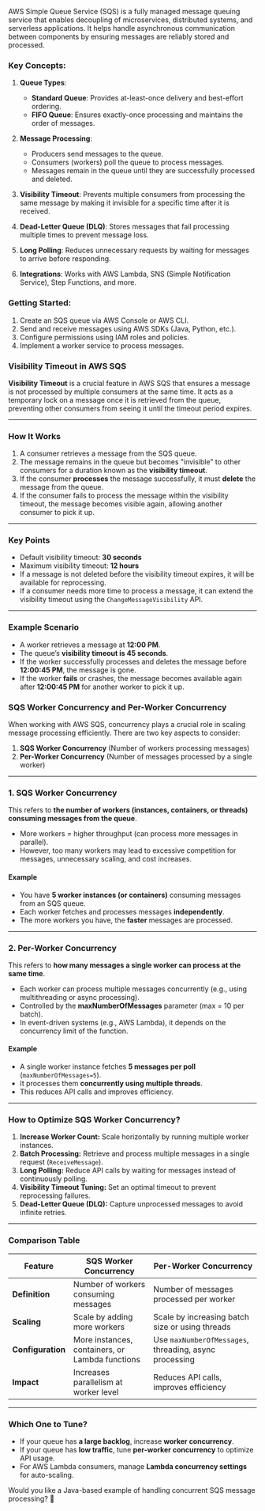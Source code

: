 AWS Simple Queue Service (SQS) is a fully managed message queuing service that enables decoupling of microservices, distributed systems, and serverless applications. It helps handle asynchronous communication between components by ensuring messages are reliably stored and processed.

### Key Concepts:
1. **Queue Types**:
   - **Standard Queue**: Provides at-least-once delivery and best-effort ordering.
   - **FIFO Queue**: Ensures exactly-once processing and maintains the order of messages.

2. **Message Processing**:
   - Producers send messages to the queue.
   - Consumers (workers) poll the queue to process messages.
   - Messages remain in the queue until they are successfully processed and deleted.

3. **Visibility Timeout**: Prevents multiple consumers from processing the same message by making it invisible for a specific time after it is received.

4. **Dead-Letter Queue (DLQ)**: Stores messages that fail processing multiple times to prevent message loss.

5. **Long Polling**: Reduces unnecessary requests by waiting for messages to arrive before responding.

6. **Integrations**: Works with AWS Lambda, SNS (Simple Notification Service), Step Functions, and more.

### Getting Started:
1. Create an SQS queue via AWS Console or AWS CLI.
2. Send and receive messages using AWS SDKs (Java, Python, etc.).
3. Configure permissions using IAM roles and policies.
4. Implement a worker service to process messages.

### **Visibility Timeout in AWS SQS**  

**Visibility Timeout** is a crucial feature in AWS SQS that ensures a message is not processed by multiple consumers at the same time. It acts as a temporary lock on a message once it is retrieved from the queue, preventing other consumers from seeing it until the timeout period expires.

---

### **How It Works**
1. A consumer retrieves a message from the SQS queue.
2. The message remains in the queue but becomes "invisible" to other consumers for a duration known as the **visibility timeout**.
3. If the consumer **processes** the message successfully, it must **delete** the message from the queue.
4. If the consumer fails to process the message within the visibility timeout, the message becomes visible again, allowing another consumer to pick it up.

---

### **Key Points**
- Default visibility timeout: **30 seconds**
- Maximum visibility timeout: **12 hours**
- If a message is not deleted before the visibility timeout expires, it will be available for reprocessing.
- If a consumer needs more time to process a message, it can extend the visibility timeout using the `ChangeMessageVisibility` API.

---

### **Example Scenario**
- A worker retrieves a message at **12:00 PM**.
- The queue’s **visibility timeout is 45 seconds**.
- If the worker successfully processes and deletes the message before **12:00:45 PM**, the message is gone.
- If the worker **fails** or crashes, the message becomes available again after **12:00:45 PM** for another worker to pick it up.


### **SQS Worker Concurrency and Per-Worker Concurrency**  

When working with AWS SQS, concurrency plays a crucial role in scaling message processing efficiently. There are two key aspects to consider:  

1. **SQS Worker Concurrency** (Number of workers processing messages)  
2. **Per-Worker Concurrency** (Number of messages processed by a single worker)  

---

### **1. SQS Worker Concurrency**
This refers to **the number of workers (instances, containers, or threads) consuming messages from the queue**.  
- More workers = higher throughput (can process more messages in parallel).  
- However, too many workers may lead to excessive competition for messages, unnecessary scaling, and cost increases.  

#### **Example**
- You have **5 worker instances (or containers)** consuming messages from an SQS queue.
- Each worker fetches and processes messages **independently**.
- The more workers you have, the **faster** messages are processed.

---

### **2. Per-Worker Concurrency**
This refers to **how many messages a single worker can process at the same time**.  
- Each worker can process multiple messages concurrently (e.g., using multithreading or async processing).  
- Controlled by the **maxNumberOfMessages** parameter (max = 10 per batch).  
- In event-driven systems (e.g., AWS Lambda), it depends on the concurrency limit of the function.

#### **Example**
- A single worker instance fetches **5 messages per poll** (`maxNumberOfMessages=5`).
- It processes them **concurrently using multiple threads**.
- This reduces API calls and improves efficiency.

---

### **How to Optimize SQS Worker Concurrency?**
1. **Increase Worker Count:** Scale horizontally by running multiple worker instances.  
2. **Batch Processing:** Retrieve and process multiple messages in a single request (`ReceiveMessage`).  
3. **Long Polling:** Reduce API calls by waiting for messages instead of continuously polling.  
4. **Visibility Timeout Tuning:** Set an optimal timeout to prevent reprocessing failures.  
5. **Dead-Letter Queue (DLQ):** Capture unprocessed messages to avoid infinite retries.  

---

### **Comparison Table**

| Feature | SQS Worker Concurrency | Per-Worker Concurrency |
|---------|-----------------------|-----------------------|
| **Definition** | Number of workers consuming messages | Number of messages processed per worker |
| **Scaling** | Scale by adding more workers | Scale by increasing batch size or using threads |
| **Configuration** | More instances, containers, or Lambda functions | Use `maxNumberOfMessages`, threading, async processing |
| **Impact** | Increases parallelism at worker level | Reduces API calls, improves efficiency |

---

### **Which One to Tune?**
- If your queue has **a large backlog**, increase **worker concurrency**.  
- If your queue has **low traffic**, tune **per-worker concurrency** to optimize API usage.  
- For AWS Lambda consumers, manage **Lambda concurrency settings** for auto-scaling.

Would you like a Java-based example of handling concurrent SQS message processing? 🚀
